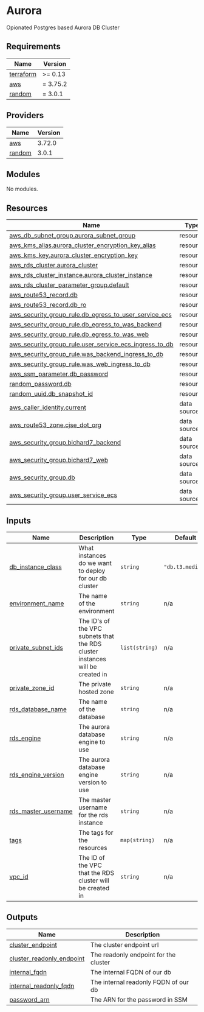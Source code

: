 # Aurora

Opionated Postgres based Aurora DB Cluster


<!-- BEGIN_TF_DOCS -->
## Requirements

| Name | Version |
|------|---------|
| <a name="requirement_terraform"></a> [terraform](#requirement\_terraform) | >= 0.13 |
| <a name="requirement_aws"></a> [aws](#requirement\_aws) | = 3.75.2 |
| <a name="requirement_random"></a> [random](#requirement\_random) | = 3.0.1 |

## Providers

| Name | Version |
|------|---------|
| <a name="provider_aws"></a> [aws](#provider\_aws) | 3.72.0 |
| <a name="provider_random"></a> [random](#provider\_random) | 3.0.1 |

## Modules

No modules.

## Resources

| Name | Type |
|------|------|
| [aws_db_subnet_group.aurora_subnet_group](https://registry.terraform.io/providers/hashicorp/aws/3.75.2/docs/resources/db_subnet_group) | resource |
| [aws_kms_alias.aurora_cluster_encryption_key_alias](https://registry.terraform.io/providers/hashicorp/aws/3.75.2/docs/resources/kms_alias) | resource |
| [aws_kms_key.aurora_cluster_encryption_key](https://registry.terraform.io/providers/hashicorp/aws/3.75.2/docs/resources/kms_key) | resource |
| [aws_rds_cluster.aurora_cluster](https://registry.terraform.io/providers/hashicorp/aws/3.75.2/docs/resources/rds_cluster) | resource |
| [aws_rds_cluster_instance.aurora_cluster_instance](https://registry.terraform.io/providers/hashicorp/aws/3.75.2/docs/resources/rds_cluster_instance) | resource |
| [aws_rds_cluster_parameter_group.default](https://registry.terraform.io/providers/hashicorp/aws/3.75.2/docs/resources/rds_cluster_parameter_group) | resource |
| [aws_route53_record.db](https://registry.terraform.io/providers/hashicorp/aws/3.75.2/docs/resources/route53_record) | resource |
| [aws_route53_record.db_ro](https://registry.terraform.io/providers/hashicorp/aws/3.75.2/docs/resources/route53_record) | resource |
| [aws_security_group_rule.db_egress_to_user_service_ecs](https://registry.terraform.io/providers/hashicorp/aws/3.75.2/docs/resources/security_group_rule) | resource |
| [aws_security_group_rule.db_egress_to_was_backend](https://registry.terraform.io/providers/hashicorp/aws/3.75.2/docs/resources/security_group_rule) | resource |
| [aws_security_group_rule.db_egress_to_was_web](https://registry.terraform.io/providers/hashicorp/aws/3.75.2/docs/resources/security_group_rule) | resource |
| [aws_security_group_rule.user_service_ecs_ingress_to_db](https://registry.terraform.io/providers/hashicorp/aws/3.75.2/docs/resources/security_group_rule) | resource |
| [aws_security_group_rule.was_backend_ingress_to_db](https://registry.terraform.io/providers/hashicorp/aws/3.75.2/docs/resources/security_group_rule) | resource |
| [aws_security_group_rule.was_web_ingress_to_db](https://registry.terraform.io/providers/hashicorp/aws/3.75.2/docs/resources/security_group_rule) | resource |
| [aws_ssm_parameter.db_password](https://registry.terraform.io/providers/hashicorp/aws/3.75.2/docs/resources/ssm_parameter) | resource |
| [random_password.db](https://registry.terraform.io/providers/hashicorp/random/3.0.1/docs/resources/password) | resource |
| [random_uuid.db_snapshot_id](https://registry.terraform.io/providers/hashicorp/random/3.0.1/docs/resources/uuid) | resource |
| [aws_caller_identity.current](https://registry.terraform.io/providers/hashicorp/aws/3.75.2/docs/data-sources/caller_identity) | data source |
| [aws_route53_zone.cjse_dot_org](https://registry.terraform.io/providers/hashicorp/aws/3.75.2/docs/data-sources/route53_zone) | data source |
| [aws_security_group.bichard7_backend](https://registry.terraform.io/providers/hashicorp/aws/3.75.2/docs/data-sources/security_group) | data source |
| [aws_security_group.bichard7_web](https://registry.terraform.io/providers/hashicorp/aws/3.75.2/docs/data-sources/security_group) | data source |
| [aws_security_group.db](https://registry.terraform.io/providers/hashicorp/aws/3.75.2/docs/data-sources/security_group) | data source |
| [aws_security_group.user_service_ecs](https://registry.terraform.io/providers/hashicorp/aws/3.75.2/docs/data-sources/security_group) | data source |

## Inputs

| Name | Description | Type | Default | Required |
|------|-------------|------|---------|:--------:|
| <a name="input_db_instance_class"></a> [db\_instance\_class](#input\_db\_instance\_class) | What instances do we want to deploy for our db cluster | `string` | `"db.t3.medium"` | no |
| <a name="input_environment_name"></a> [environment\_name](#input\_environment\_name) | The name of the environment | `string` | n/a | yes |
| <a name="input_private_subnet_ids"></a> [private\_subnet\_ids](#input\_private\_subnet\_ids) | The ID's of the VPC subnets that the RDS cluster instances will be created in | `list(string)` | n/a | yes |
| <a name="input_private_zone_id"></a> [private\_zone\_id](#input\_private\_zone\_id) | The private hosted zone | `string` | n/a | yes |
| <a name="input_rds_database_name"></a> [rds\_database\_name](#input\_rds\_database\_name) | The name of the database | `string` | n/a | yes |
| <a name="input_rds_engine"></a> [rds\_engine](#input\_rds\_engine) | The aurora database engine to use | `string` | n/a | yes |
| <a name="input_rds_engine_version"></a> [rds\_engine\_version](#input\_rds\_engine\_version) | The aurora database engine version to use | `string` | n/a | yes |
| <a name="input_rds_master_username"></a> [rds\_master\_username](#input\_rds\_master\_username) | The master username for the rds instance | `string` | n/a | yes |
| <a name="input_tags"></a> [tags](#input\_tags) | The tags for the resources | `map(string)` | n/a | yes |
| <a name="input_vpc_id"></a> [vpc\_id](#input\_vpc\_id) | The ID of the VPC that the RDS cluster will be created in | `string` | n/a | yes |

## Outputs

| Name | Description |
|------|-------------|
| <a name="output_cluster_endpoint"></a> [cluster\_endpoint](#output\_cluster\_endpoint) | The cluster endpoint url |
| <a name="output_cluster_readonly_endpoint"></a> [cluster\_readonly\_endpoint](#output\_cluster\_readonly\_endpoint) | The readonly endpoint for the cluster |
| <a name="output_internal_fqdn"></a> [internal\_fqdn](#output\_internal\_fqdn) | The internal FQDN of our db |
| <a name="output_internal_readonly_fqdn"></a> [internal\_readonly\_fqdn](#output\_internal\_readonly\_fqdn) | The internal readonly FQDN of our db |
| <a name="output_password_arn"></a> [password\_arn](#output\_password\_arn) | The ARN for the password in SSM |
<!-- END_TF_DOCS -->
